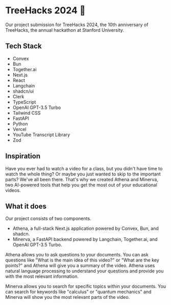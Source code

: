 # TreeHacks 2024 🌲

Our project submission for TreeHacks 2024, the 10th anniversary of TreeHacks, the annual hackathon at Stanford University.

## Tech Stack

- Convex
- Bun
- Together.ai
- Next.js
- React
- Langchain
- shadcn/ui
- Clerk
- TypeScript
- OpenAI GPT-3.5 Turbo
- Tailwind CSS
- FastAPI
- Python
- Vercel
- YouTube Transcript Library
- Zod

## Inspiration

Have you ever had to watch a video for a class, but you didn't have time to watch the whole thing? Or maybe you just wanted to skip to the important parts? We've all been there. That's why we created Athena and Minerva, two AI-powered tools that help you get the most out of your educational videos.

## What it does

Our project consists of two components.

- Athena, a full-stack Next.js application powered by Convex, Bun, and shadcn.
- Minerva, a FastAPI backend powered by Langchain, Together.ai, and OpenAI GPT-3.5 Turbo.

Athena allows you to ask questions to your documents. You can ask questions like "What is the main idea of this video?" or "What are the key points?" and Athena will give you a summary of the video. Athena uses natural language processing to understand your questions and provide you with the most relevant information.

Minerva allows you to search for specific topics within your documents. You can search for keywords like "calculus" or "quantum mechanics" and Minerva will show you the most relevant parts of the video.
